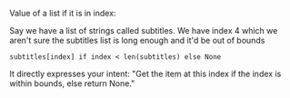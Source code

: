 
Value of a list if it is in index:

Say we have a list of strings called subtitles. We have index 4 which we aren't sure the subtitles list is long enough and it'd be out of bounds
```
subtitles[index] if index < len(subtitles) else None
```

It directly expresses your intent: "Get the item at this index if the index is within bounds, else return None."